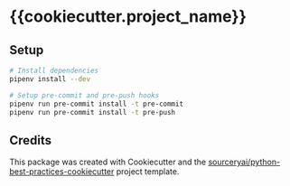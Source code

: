 # {{cookiecutter.project_name}}

## Setup
```sh
# Install dependencies
pipenv install --dev

# Setup pre-commit and pre-push hooks
pipenv run pre-commit install -t pre-commit
pipenv run pre-commit install -t pre-push
```

## Credits
This package was created with Cookiecutter and the [sourceryai/python-best-practices-cookiecutter](https://github.com/sourceryai/python-best-practices-cookiecutter) project template.

